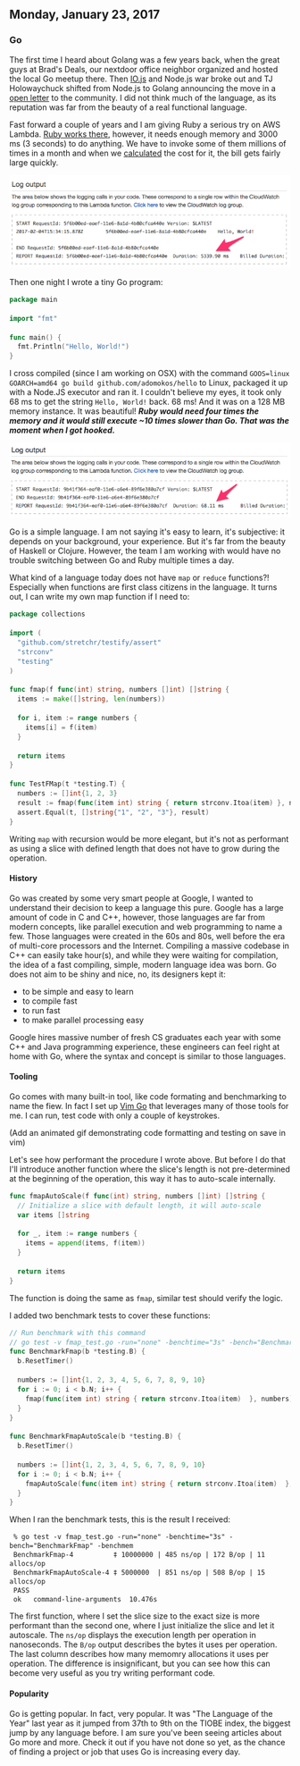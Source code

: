 ## Monday, January 23, 2017

### Go

The first time I heard about Golang was a few years back, when the great guys at Brad's Deals, our nextdoor office neighbor organized and hosted the local Go meetup there. Then [IO.js](https://iojs.org/en/) and Node.js war broke out and TJ Holowaychuck shifted from Node.js to Golang announcing the move in a [open letter](https://medium.com/@tjholowaychuk/farewell-node-js-4ba9e7f3e52b#.fada6ndrw) to the community.
I did not think much of the language, as its reputation was far from the beauty of a real functional language.

Fast forward a couple of years and I am giving Ruby a serious try on AWS Lambda. [Ruby works there](http://www.adomokos.com/2016/06/using-ruby-with-activerecord-in-aws.html), however, it needs enough memory and 3000 ms (3 seconds) to do anything. We have to invoke some of them millions of times in a month and when we [calculated](https://s3.amazonaws.com/lambda-tools/pricing-calculator.html) the cost for it, the bill gets fairly large quickly.

![Ruby Hello World on AWS Lambda](/resources/2017/02/ruby_hello_world.png)

Then one night I wrote a tiny Go program:

```go
package main

import "fmt"

func main() {
  fmt.Println("Hello, World!")
}
```

I cross compiled (since I am working on OSX) with the command `GOOS=linux GOARCH=amd64 go build github.com/adomokos/hello` to Linux, packaged it up with a Node.JS executor and ran it. I couldn't believe my eyes, it took only 68 ms to get the string `Hello, World!` back. 68 ms! And it was on a 128 MB memory instance. It was beautiful! ***Ruby would need four times the memory and it would still execute ~10 times slower than Go. That was the moment when I got hooked.***

![Go Hello World on AWS Lambda](/resources/2017/02/go_hello_world.png)

Go is a simple language. I am not saying it's easy to learn, it's subjective: it depends on your background, your experience. But it's far from the beauty of Haskell or Clojure. However, the team I am working with would have no trouble switching between Go and Ruby multiple times a day.

What kind of a language today does not have `map` or `reduce` functions?! Especially when functions are first class citizens in the language. It turns out, I can write my own map function if I need to:

```go
package collections

import (
  "github.com/stretchr/testify/assert"
  "strconv"
  "testing"
)

func fmap(f func(int) string, numbers []int) []string {
  items := make([]string, len(numbers))

  for i, item := range numbers {
    items[i] = f(item)
  }

  return items
}

func TestFMap(t *testing.T) {
  numbers := []int{1, 2, 3}
  result := fmap(func(item int) string { return strconv.Itoa(item) }, numbers)
  assert.Equal(t, []string{"1", "2", "3"}, result)
}
```

Writing `map` with recursion would be more elegant, but it's not as performant as using a slice with defined length that does not have to grow during the operation.

#### History

Go was created by some very smart people at Google, I wanted to understand their decision to keep a language this pure.
Google has a large amount of code in C and C++, however, those languages are far from modern concepts, like parallel execution and web programming to name a few. Those languages were created in the 60s and 80s, well before the era of multi-core processors and the Internet. Compiling a massive codebase in C++ can easily take hour(s), and while they were waiting for compilation, the idea of a fast compiling, simple, modern language idea was born. Go does not aim to be shiny and nice, no, its designers kept it:

* to be simple and easy to learn
* to compile fast
* to run fast
* to make parallel processing easy

Google hires massive number of fresh CS graduates each year with some C++ and Java programming experience, these engineers can feel right at home with Go, where the syntax and concept is similar to those languages.

#### Tooling

Go comes with many built-in tool, like code formating and benchmarking to name the fiew. In fact I set up [Vim Go](https://github.com/fatih/vim-go) that leverages many of those tools for me. I can run, test code with only a couple of keystrokes.

(Add an animated gif demonstrating code formatting and testing on save in vim)

Let's see how performant the procedure I wrote above. But before I do that I'll introduce another function where the slice's length is not pre-determined at the beginning of the operation, this way it has to auto-scale internally.

```go
func fmapAutoScale(f func(int) string, numbers []int) []string {
  // Initialize a slice with default length, it will auto-scale
  var items []string

  for _, item := range numbers {
    items = append(items, f(item))
  }

  return items
}
```
The function is doing the same as `fmap`, similar test should verify the logic.

I added two benchmark tests to cover these functions:

```go
// Run benchmark with this command
// go test -v fmap_test.go -run="none" -benchtime="3s" -bench="BenchmarkFmap" -benchmem
func BenchmarkFmap(b *testing.B) {
  b.ResetTimer()

  numbers := []int{1, 2, 3, 4, 5, 6, 7, 8, 9, 10}
  for i := 0; i < b.N; i++ {
    fmap(func(item int) string { return strconv.Itoa(item)  }, numbers)
  }
}

func BenchmarkFmapAutoScale(b *testing.B) {
  b.ResetTimer()

  numbers := []int{1, 2, 3, 4, 5, 6, 7, 8, 9, 10}
  for i := 0; i < b.N; i++ {
    fmapAutoScale(func(item int) string { return strconv.Itoa(item)  }, numbers)
  }
}
```

When I ran the benchmark tests, this is the result I received:

```shell
 % go test -v fmap_test.go -run="none" -benchtime="3s" -bench="BenchmarkFmap" -benchmem
 BenchmarkFmap-4          ‡ 10000000 | 485 ns/op | 172 B/op | 11 allocs/op
 BenchmarkFmapAutoScale-4 ‡ 5000000  | 851 ns/op | 508 B/op | 15 allocs/op
 PASS
 ok   command-line-arguments  10.476s
```

The first function, where I set the slice size to the exact size is more performant than the second one, where I just initialize the slice and let it autoscale. The `ns/op` displays the execution length per operation in nanoseconds. The `B/op` output describes the bytes it uses per operation. The last column describes how many memomry allocations it uses per operation. The difference is insignificant, but you can see how this can become very useful as you try writing performant code.

#### Popularity
Go is getting popular. In fact, very popular. It was "The Language of the Year" last year as it jumped from 37th to 9th on the TIOBE index, the biggest jump by any language before. I am sure you've been seeing articles about Go more and more. Check it out if you have not done so yet, as the chance of finding a project or job that uses Go is increasing every day.
